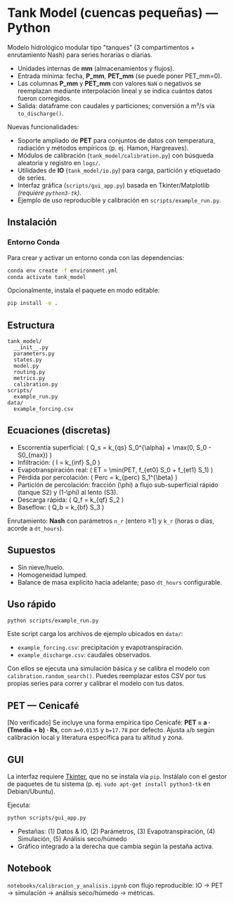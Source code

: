 
# Tank Model (cuencas pequeñas) — Python

Modelo hidrológico modular tipo "tanques" (3 compartimentos + enrutamiento Nash) para series horarias o diarias.
- Unidades internas de **mm** (almacenamientos y flujos).
- Entrada mínima: fecha, **P_mm**, **PET_mm** (se puede poner PET_mm=0).
- Las columnas **P_mm** y **PET_mm** con valores `NaN` o negativos se reemplazan mediante interpolación lineal y se indica cuántos datos fueron corregidos.
- Salida: dataframe con caudales y particiones; conversión a m³/s vía `to_discharge()`.

Nuevas funcionalidades:
- Soporte ampliado de **PET** para conjuntos de datos con temperatura, radiación y métodos empíricos (p. ej. Hamon, Hargreaves).
- Módulos de calibración (`tank_model/calibration.py`) con búsqueda aleatoria y registro en `logs/`.
- Utilidades de **IO** (`tank_model/io.py`) para carga, partición y etiquetado de series.
- Interfaz gráfica (`scripts/gui_app.py`) basada en Tkinter/Matplotlib *(requiere `python3-tk`)*.
- Ejemplo de uso reproducible y calibración en `scripts/example_run.py`.

## Instalación

### Entorno Conda

Para crear y activar un entorno conda con las dependencias:

```bash
conda env create -f environment.yml
conda activate tank_model
```

Opcionalmente, instala el paquete en modo editable:

```bash
pip install -e .
```

## Estructura
```
tank_model/
  __init__.py
  parameters.py
  states.py
  model.py
  routing.py
  metrics.py
  calibration.py
scripts/
  example_run.py
data/
  example_forcing.csv
```

## Ecuaciones (discretas)
- Escorrentía superficial: \( Q_s = k_{qs} S_0^{\alpha} + \max(0, S_0 - S0_{max}) \)
- Infiltración: \( I = k_{inf} S_0 \)
- Evapotranspiración real: \( ET = \min(PET, f_{et0} S_0 + f_{et1} S_1) \)
- Pérdida por percolación: \( Perc = k_{perc} S_1^{\beta} \)
- Partición de percolación: fracción \(\phi\) a flujo sub-superficial rápido (tanque S2) y \(1-\phi\) al lento (S3).
- Descarga rápida: \( Q_f = k_{qf} S_2 \)
- Baseflow: \( Q_b = k_{bf} S_3 \)

Enrutamiento: **Nash** con parámetros `n_r` (entero ≥1) y `k_r` (horas o días, acorde a `dt_hours`).

## Supuestos
- Sin nieve/huelo.
- Homogeneidad lumped.
- Balance de masa explícito hacia adelante; paso `dt_hours` configurable.

## Uso rápido
```bash
python scripts/example_run.py
```
Este script carga los archivos de ejemplo ubicados en `data/`:

- `example_forcing.csv`: precipitación y evapotranspiración.
- `example_discharge.csv`: caudales observados.

Con ellos se ejecuta una simulación básica y se calibra el modelo con `calibration.random_search()`. Puedes reemplazar estos CSV por tus propias series para correr y calibrar el modelo con tus datos.


## PET — Cenicafé
[No verificado] Se incluye una forma empírica tipo Cenicafé: **PET = a · (Tmedia + b) · Rs**, con `a=0.0135` y `b=17.78` por defecto.
Ajusta `a`/`b` según calibración local y literatura específica para tu altitud y zona.

## GUI
La interfaz requiere [Tkinter](https://docs.python.org/3/library/tkinter.html), que no se instala vía `pip`.
Instálalo con el gestor de paquetes de tu sistema (p. ej. `sudo apt-get install python3-tk` en Debian/Ubuntu).

Ejecuta:
```bash
python scripts/gui_app.py
```
- Pestañas: (1) Datos & IO, (2) Parámetros, (3) Evapotranspiración, (4) Simulación, (5) Análisis seco/húmedo
- Gráfico integrado a la derecha que cambia según la pestaña activa.

## Notebook
`notebooks/calibracion_y_analisis.ipynb` con flujo reproducible: IO → PET → simulación → análisis seco/húmedo → métricas.
